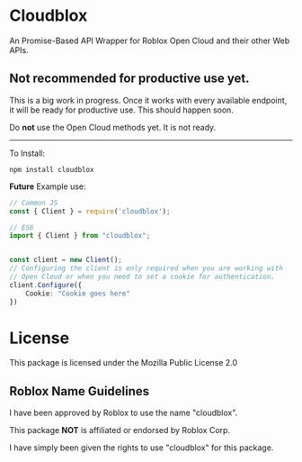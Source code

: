 # Cloudblox

An Promise-Based API Wrapper for Roblox Open Cloud and their other Web APIs.

## Not recommended for productive use yet.
This is a big work in progress. Once it works with every available endpoint, it will be ready for productive use. This should happen soon.

Do **not** use the Open Cloud methods yet. It is not ready. 

***

To Install:

```
npm install cloudblox
```


**Future** Example use:

```ts
// Common JS
const { Client } = require('cloudblox');

// ES6
import { Client } from "cloudblox";


const client = new Client();
// Configuring the client is only required when you are working with 
// Open Cloud or when you need to set a cookie for authentication.
client.Configure({
	Cookie: "Cookie goes here"
})
```

# License

This package is licensed under the Mozilla Public License 2.0

## Roblox Name Guidelines

I have been approved by Roblox to use the name "cloudblox".

This package **NOT** is affiliated or endorsed by Roblox Corp.

I have simply been given the rights to use "cloudblox" for this package.
